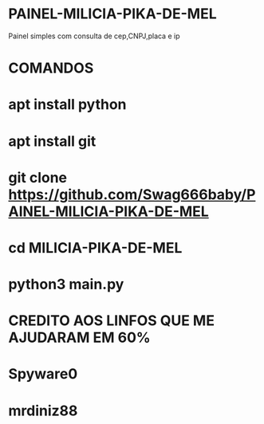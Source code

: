 # PAINEL-MILICIA-PIKA-DE-MEL
Painel simples com consulta de cep,CNPJ,placa e ip


# COMANDOS

# apt install python

# apt install git

# git clone https://github.com/Swag666baby/PAINEL-MILICIA-PIKA-DE-MEL

# cd MILICIA-PIKA-DE-MEL

# python3 main.py

# CREDITO AOS LINFOS QUE ME AJUDARAM EM 60%

# Spyware0
# mrdiniz88

